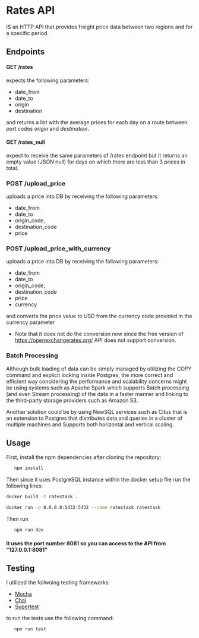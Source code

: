 # Rates API

IS an HTTP API that provides freight price data between two regions and for a specific period.

## Endpoints

#### GET /rates

expects the following parameters:

- date_from
- date_to
- origin
- destination

and returns a list with the average prices for each day on a route between port codes _origin_ and _destination_.

#### GET /rates_null

expect to receive the same parameters of /rates endpoint but it returns an empty value (JSON null) for days
on which there are less than 3 prices in total.

### POST /upload_price

uploads a price into DB by receiving the following parameters:

- date_from
- date_to
- origin_code,
- destination_code
- price

### POST /upload_price_with_currency

uploads a price into DB by receiving the following parameters:

- date_from
- date_to
- origin_code,
- destination_code
- price
- currency

and converts the price value to USD from the currency code provided in the currency parameter

- Note that it does not do the conversion now since the free version of https://openexchangerates.org/ API does not support conversion.

### Batch Processing

Although bulk loading of data can be simply managed by utilizing the COPY command and explicit locking inside Postgres, the more correct and efficient way considering the performance and scalability concerns might be using systems such as Apache Spark which supports Batch processing (and even Stream processing) of the data in a faster manner and linking to the third-party storage providers such as Amazon S3.

Another solution could be by using NewSQL services such as Citus that is an extension to Postgres that distributes data and queries in a cluster of multiple machines and Supports both horizontal and vertical scaling.

## Usage

First, install the npm dependencies after cloning the repository:

```sh
   npm install
```

Then since it uses PostgreSQL instance within the docker setup file run the following lines:

```bash
docker build -t ratestask .
```

```bash
docker run -p 0.0.0.0:5432:5432 --name ratestask ratestask
```

Then run

```sh
   npm run dev
```

#### It uses the port number 8081 so you can access to the API from "127.0.0.1:8081"

## Testing

I utilized the follwoing testing frameworks:

- [Mocha](https://mochajs.org)
- [Chai](https://www.chaijs.com)
- [Supertest](https://github.com/visionmedia/supertest)

to run the tests use the following command:

```sh
   npm run test
```
